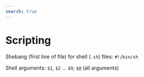 ```yaml
---
search: true
---
```


# Scripting

Shebang (first line of file) for shell (`.sh`) files: `#!/bin/sh`

Shell arguments: `$1`, `$2` ... `$9`; `$@` (all arguments)